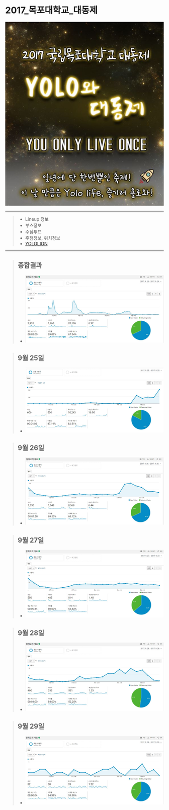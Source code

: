 # 2017_목포대학교_대동제

<p align="center">
  <img src="README/yolo.JPG" width="600"/>
</p>

-----
> * Lineup 정보
> * 부스정보
> * 주점투표
> * 주점정보, 위치정보
> * [YOLOLION](https://www.yololion.net)
------
> ## 종합결과
> * ![IMG](README/google_report2.JPG)

> ## 9월 25일
> * ![IMG](README/google_report_09_25.JPG)

> ## 9월 26일
> * ![IMG](README/google_report_09_26.JPG)

> ## 9월 27일
> * ![IMG](README/google_report_09_27.JPG)

> ## 9월 28일
> * ![IMG](README/google_report_09_28.JPG)

> ## 9월 29일
> * ![IMG](README/google_report_09_29.JPG)

